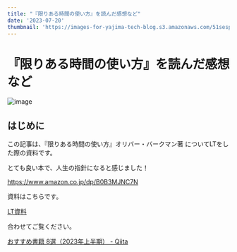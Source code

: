 ```yaml
---
title: "『限りある時間の使い方』を読んだ感想など"
date: '2023-07-20'
thumbnail: 'https://images-for-yajima-tech-blog.s3.amazonaws.com/51sespizUhL.jpg'
---
```


# 『限りある時間の使い方』を読んだ感想など

![image](https://images-for-yajima-tech-blog.s3.amazonaws.com/51sespizUhL.jpg)

## はじめに

この記事は、『限りある時間の使い方』オリバー・バークマン著 についてLTをした際の資料です。

とても良い本で、人生の指針になると感じました！

https://www.amazon.co.jp/dp/B0B3MJNC7N

資料はこちらです。

[LT資料](https://docs.google.com/presentation/d/e/2PACX-1vRff8SQjt8rZF-5VhbRbVB1zK5NqnOEyNsst4ZvgKVZzJCFNtueYOJl2US6sVAK0v9ibov2lYWARgXg/pub?start=false&loop=false&delayms=3000)

合わせてご覧ください。

[おすすめ書籍 8選（2023年上半期） - Qiita](https://qiita.com/Yajima_t/items/aac4f54abbb4838ea395)
